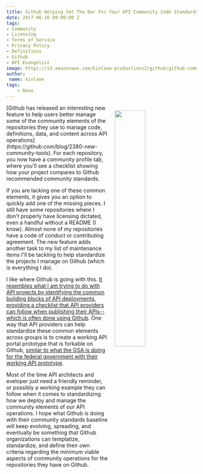 ```yaml
---
title: Github Helping Set The Bar For Your API Community Code Standards
date: 2017-06-16 09:00:00 Z
tags:
- Community
- Licensing
- Terms of Service
- Privacy Policy
- Definitions
- Github
- API Evangelist
image: https://s3.amazonaws.com/kinlane-productions2/github/github-community-standards.png
author:
 name: kinlane
tags:
    - None
---
```

<p><img src="https://s3.amazonaws.com/kinlane-productions2/github/github-community-standards.png" align="right" width="40%" style="padding: 15px;" /></p>[Github has released an interesting new feature to help users better manage some of the community elements of the repositories they use to manage code, definitions, data, and content across API operations](https://github.com/blog/2380-new-community-tools). For each repository, you now have a community profile tab, where you'll see a checklist showing how your project compares to Github recommended community standards.

If you are lacking one of these common elements, it gives you an option to quickly add one of the missing pieces. I still have some repositories where I don't properly have licensing dictated, even a handful without a README (I know). Almost none of my repositories have a code of conduct or contributing agreement. The new feature adds another task to my list of maintenance items I'll be tackling to help standardize the projects I manage on Github (which is everything I do).

I like where Github is going with this. [It resembles what I am trying to do with API projects by identifying the common building blocks of API deployments, providing a checklist that API providers can follow when publishing their APIs--which is often done using Github](http://portal.minimum.apievangelist.com/). One way that API providers can help standardize these common elements across groups is to create a working API portal prototype that is forkable on Github, [similar to what the GSA is doing for the federal government with their working API prototype](https://apievangelist.com/2017/06/14/gsa-api-standards-with-working-prototype-api-and-portal/).

Most of the time API architects and eveloper just need a friendly reminder, or possibly a working example they can follow when it comes to standardizing how we deploy and manage the community elements of our API operations. I hope what Github is doing with their community standards baseline will keep evolving, spreading, and eventually be something that Github organizations can templatize, standardize, and define their own criteria regarding the minimum viable aspects of community operations for the repositories they have on Github.